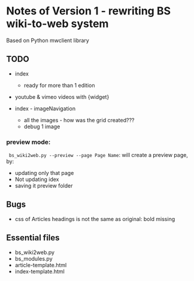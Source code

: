 # Notes of Version 1 - rewriting BS wiki-to-web system
Based on Python mwclient library

## TODO
* index
   * ready for more than 1 edition

* youtube & vimeo videos with {widget}

* index - imageNavigation
  * all the images - how was the grid created???
  * debug 1 image


### preview mode:
` bs_wiki2web.py --preview --page Page Name`: will create a preview page, by:
* updating only that page
* Not updating idex
* saving it preview folder



## Bugs
* css of Articles headings is not the same as original: bold missing


## Essential files
* bs_wiki2web.py
* bs_modules.py
* article-template.html
* index-template.html
